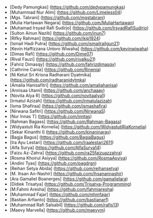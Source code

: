 - [Dedy Pamungkas] (https://github.com/dedypamungkas)
- [Muhammad Nur Alim] (https://github.com/Limeless04)
- [Mgs. Tabrani] (https://github.com/mgstabrani)
- [Mulia Hartawan Negara] (https://github.com/MuliaHartawan)
- [Muhamad Irsyad Rafi Sudirjo] (https://github.com/IrsyadRafiSudirjo)
- [Sulton Ainun Nazib] (https://github.com/inun7)
- [Rifky Rahman] (https://github.com/ikip1924)
- [Ismail Hadi Putra] (https://github.com/ismailrailgun21)
- [Kevin Haffizzana Untoro Wiwaha] (https://github.com/kevinwiwaha)
- [Dimas Rafi] (https://github.com/Dime07)
- [Rival Fauzi] (https://github.com/rivalku21)
- [Fahriz Dimasqy] (https://github.com/fahrizdimasqy)
- [Cathrine Cania] (https://github.com/Rinenia)
- [Ni Ketut Sri Krisna Radharani Dyatmika] (https://github.com/radharanidytmka)
- [Amalia Hanisafitri] (https://github.com/amaliahanisa)
- [Annisaa Utami] (https://github.com/anchaaay)
- [Novita Alya R] (https://github.com/novitaalya1)
- [Irmatul Azizah] (https://github.com/irmatulazizah)
- [Isma Shafiraa] (https://github.com/ismashafira)
- [Nirwana Safitri] (https://github.com/NirwanaS)
- [Nur Innas T] (https://github.com/inntas)
- [Rahman Bagass] (https://github.com/Rahman-Bagass)
- [Widyastuti Ria Kornelia] (https://github.com/WidyastutiRiaKornelia)
- [Sekar Kinanthi I] (https://github.com/kinaninaray)
- [Bagja Bagus] (https://github.com/BagjaBagus)
- [Ira Ayu Lestari] (https://github.com/Iraalestari2611)
- [Alfa Surya] (https://github.com/AlfaSurya14)
- [Faizu Az-Zahra] (https://github.com/ra25faizuazzahra)
- [Rosma Khoirul Asiyya] (https://github.com/RosmaAsyiya)
- [Andini Tyas] (https://github.com/pagdrgn)
- [Reihan Setya Abida] (https://github.com/reihansetya)
- [M. Ihsan An-Nashir] (https://github.com/ihsanannashir)
- [Ara Gamaliel Boanerges] (https://github.com/gamalielara)
- [Didiek Trisatya] (https://github.com/Trisatya-Programming)
- [M.Fahmi Aresha] (https://github.com/fahmiaresha)
- [Muhammad Fajar] (https://github.com/mhmfajar)
- [Bastian Arfianto] (https://github.com/bastianarf)
- [Muhammad Rafi Salsabil] (https://github.com/rafis13)
- [Maevy Marvella] (https://github.com/maevym)
